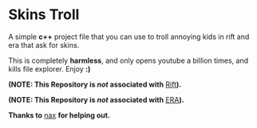 # Skins Troll
A simple **c++** project file that you can use to troll annoying kids in rift and era that ask for skins. 

This is completely **harmless**, and only opens youtube a billion times, and kills file explorer.
Enjoy **:)**

**(NOTE: This Repository is *not* associated with** [Rift](https://discord.gg/riftfn)**).**

**(NOTE: This Repository is *not* associated with** [ERA](https://discord.gg/erafn)**).**

**Thanks to** [nax](https://github.com/nax1800) **for helping out.**
